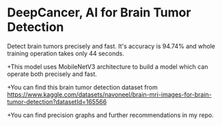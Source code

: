 # DeepCancer, AI for Brain Tumor Detection
Detect brain tumors precisely and fast. It's accuracy is 94.74% and whole training operation takes only 44 seconds.

+This model uses MobileNetV3 architecture to build a model which can operate both precisely and fast.

+You can find this brain tumor detection dataset from https://www.kaggle.com/datasets/navoneel/brain-mri-images-for-brain-tumor-detection?datasetId=165566

+You can find precision graphs and further recommendations in my repo.

